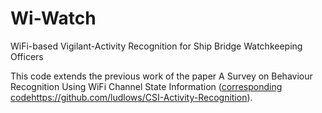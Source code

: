 # Wi-Watch
WiFi-based Vigilant-Activity Recognition for Ship Bridge Watchkeeping Officers

This code extends the previous work of the paper A Survey on Behaviour Recognition Using WiFi Channel State Information ([corresponding code](https://github.com/ludlows/CSI-Activity-Recognition)https://github.com/ludlows/CSI-Activity-Recognition).


